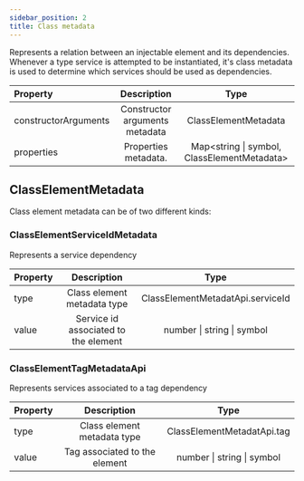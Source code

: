 ```yaml
---
sidebar_position: 2
title: Class metadata
---
```


Represents a relation between an injectable element and its dependencies. Whenever a type service is attempted to be instantiated, it's class metadata is used to determine which services should be used as dependencies.

| Property             | Description                    | Type                                        |
| :---                 | :----:                         | :---:                                       |
| constructorArguments | Constructor arguments metadata | ClassElementMetadata                        |
| properties           | Properties metadata.           | Map<string \| symbol, ClassElementMetadata> |

## ClassElementMetadata

Class element metadata can be of two different kinds:

### ClassElementServiceIdMetadata

Represents a service dependency

| Property | Description                          | Type                             |
| :---     | :----:                               | :---:                            |
| type     | Class element metadata type          | ClassElementMetadatApi.serviceId |
| value    | Service id associated to the element | number \| string \| symbol       |

### ClassElementTagMetadataApi

Represents services associated to a tag dependency

| Property | Description                   | Type                       |
| :---     | :----:                        | :---:                      |
| type     | Class element metadata type   | ClassElementMetadatApi.tag |
| value    | Tag associated to the element | number \| string \| symbol |
